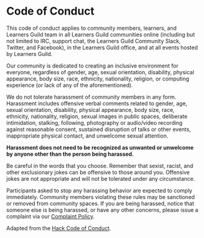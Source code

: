 # Code of Conduct

This code of conduct applies to community members, learners, and Learners Guild team in all Learners Guild communities online (including but not limited to IRC, support chat, the Learners Guild Community Slack, Twitter, and Facebook), in the Learners Guild office, and at all events hosted by Learners Guild.

Our community is dedicated to creating an inclusive environment for everyone, regardless of gender, age, sexual orientation, disability, physical appearance, body size, race, ethnicity, nationality, religion, or computing experience (or lack of any of the aforementioned).

We do not tolerate harassment of community members in any form. Harassment includes offensive verbal comments related to gender, age, sexual orientation, disability, physical appearance, body size, race, ethnicity, nationality, religion, sexual images in public spaces, deliberate intimidation, stalking, following, photography or audio/video recording against reasonable consent, sustained disruption of talks or other events, inappropriate physical contact, and unwelcome sexual attention.

**Harassment does not need to be recognized as unwanted or unwelcome by anyone other than the person being harassed.**

Be careful in the words that you choose. Remember that sexist, racist, and other exclusionary jokes can be offensive to those around you. Offensive jokes are not appropriate and will not be tolerated under any circumstance.

Participants asked to stop any harassing behavior are expected to comply immediately. Community members violating these rules may be sanctioned or removed from community spaces. If you are being harassed, notice that someone else is being harassed, or have any other concerns, please issue a complaint via our [Complaint Policy](../Employment-Policies/Complaint-Policy.md).

Adapted from the [Hack Code of Conduct](http://hackcodeofconduct.org/).
